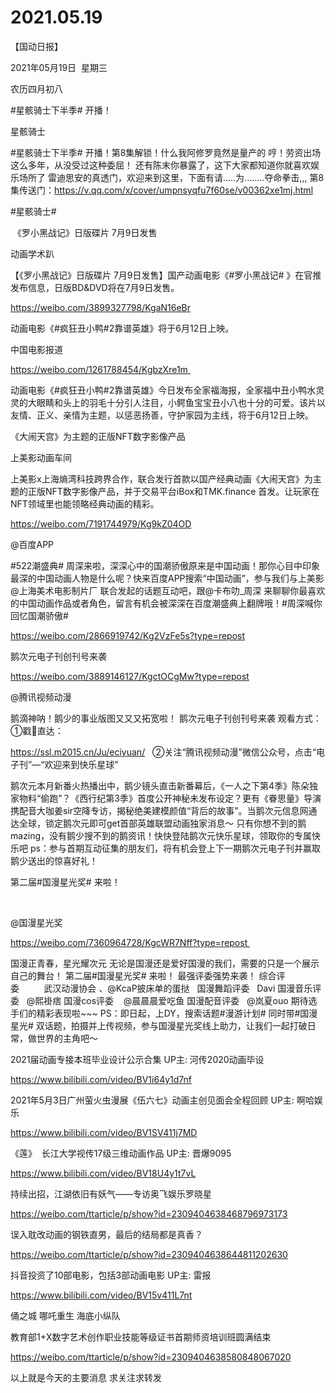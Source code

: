 ﻿#  2021.05.19
【国动日报】

2021年05月19日  星期三


农历四月初八

#星骸骑士下半季# 开播！

星骸骑士            


#星骸骑士下半季# 开播！第8集解锁！什么我阿修罗竟然是量产的
哼！劳资出场这么多年，从没受过这种委屈！
还有陈末你暴露了，这下大家都知道你就喜欢娱乐场所了
雷迪思安的真透门，欢迎来到这里，下面有请.....为........夺命拳击,,,
第8集传送门：https://v.qq.com/x/cover/umpnsyqfu7f60se/v00362xe1mj.html

#星骸骑士#




 《罗小黑战记》日版碟片 7月9日发售


动画学术趴                     


【《罗小黑战记》日版碟片 7月9日发售】国产动画电影《#罗小黑战记# 》在官推发布信息，日版BD&DVD将在7月9日发售。

https://weibo.com/3899327798/KgaN16eBr







动画电影《#疯狂丑小鸭#2靠谱英雄》将于6月12日上映。


中国电影报道         


https://weibo.com/1261788454/KgbzXre1m            


动画电影《#疯狂丑小鸭#2靠谱英雄》今日发布全家福海报，全家福中丑小鸭水灵灵的大眼睛和头上的羽毛十分引人注目，小鳄鱼宝宝丑小八也十分的可爱。该片以友情、正义、亲情为主题，以惩恶扬善，守护家园为主线，将于6月12日上映。




《大闹天宫》为主题的正版NFT数字影像产品

上美影动画车间                     


上美影x上海熵湾科技跨界合作，联合发行首款以国产经典动画《大闹天宫》为主题的正版NFT数字影像产品，并于交易平台iBox和TMK.finance 首发。让玩家在NFT领域里也能领略经典动画的精彩。

https://weibo.com/7191744979/Kg9kZ04OD




@百度APP        


#522潮盛典# 周深来啦，深深心中的国潮骄傲原来是中国动画！那你心目中印象最深的中国动画人物是什么呢？快来百度APP搜索“中国动画”，参与我们与上美影 @上海美术电影制片厂 联合发起的话题互动吧，跟@卡布叻_周深 来聊聊你最喜欢的中国动画作品或者角色，留言有机会被深深在百度潮盛典上翻牌哦！#周深喊你回忆国潮骄傲#

https://weibo.com/2866919742/Kg2VzFe5s?type=repost


鹅次元电子刊创刊号来袭


https://weibo.com/3889146127/KgctOCgMw?type=repost

@腾讯视频动漫                            

鹅滴神呐！鹅少的事业版图又又又拓宽啦！
鹅次元电子刊创刊号来袭
观看方式：
①戳🔗直达：

https://ssl.m2015.cn/Ju/eciyuan/  
②关注“腾讯视频动漫”微信公众号，点击“电子刊”—“欢迎来到快乐星球”

鹅次元本月新番火热播出中，鹅少镜头直击新番幕后，《一人之下第4季》陈朵独家物料“偷跑”？《西行纪第3季》首度公开神秘未发布设定？更有《眷思量》导演携配音大咖姜sir空降专访，揭秘绝美建模颜值“背后的故事”。当鹅次元信息网通达全球，锁定鹅次元即可get首部英雄联盟动画独家消息～
只有你想不到的鹅mazing，没有鹅少搜不到的鹅资讯！快快登陆鹅次元快乐星球，领取你的专属快乐吧
ps：参与首期互动征集的朋友们，将有机会登上下一期鹅次元电子刊并赢取鹅少送出的惊喜好礼！





第二届#国漫星光奖# 来啦！

 

@国漫星光奖   


https://weibo.com/7360964728/KgcWR7Nff?type=repost       


国漫正青春，星光耀次元
无论是国漫还是爱好国漫的我们，需要的只是一个展示自己的舞台！
第二届#国漫星光奖# 来啦！
最强评委强势来袭！
综合评委          武汉动漫协会 、@KcaP披床单的蛋挞  
国漫舞蹈评委   Davi
国漫音乐评委   @熙褂痞
国漫cos评委    @晨晨晨爱吃鱼
国漫配音评委   @岚夏ouo
期待选手们的精彩表现啦~~~
PS：即日起，上DY，搜索话题#漫游计划# 同时带#国漫星光# 双话题，拍摄并上传视频，参与国漫星光奖线上助力，让我们一起打破日常，做世界的主角吧～







2021届动画专接本班毕业设计公示合集 UP主: 河传2020动画毕设

https://www.bilibili.com/video/BV1i64y1d7nf


2021年5月3日广州萤火虫漫展《伍六七》动画主创见面会全程回顾 UP主: 啊哈娱乐

https://www.bilibili.com/video/BV1SV411j7MD


《莲》  长江大学视传17级三维动画作品 UP主: 晋爆9095

https://www.bilibili.com/video/BV18U4y1t7vL

持续出招，江湖依旧有妖气——专访奥飞娱乐罗晓星

https://weibo.com/ttarticle/p/show?id=2309404638468796973173

误入耽改动画的钢铁直男，最后的结局都是真香？

https://weibo.com/ttarticle/p/show?id=2309404638644811202630


抖音投资了10部电影，包括3部动画电影 UP主: 雷报

https://www.bilibili.com/video/BV15v411L7nt

俑之城
哪吒重生
海底小纵队

教育部1+X数字艺术创作职业技能等级证书首期师资培训班圆满结束

https://weibo.com/ttarticle/p/show?id=2309404638580848067020


以上就是今天的主要消息
求关注求转发



















